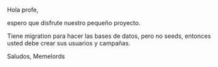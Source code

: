 Hola profe,

espero que disfrute nuestro pequeño proyecto.

Tiene migration para hacer las bases de datos, pero no seeds, entonces usted debe crear sus usuarios y campañas.

Saludos,
Memelords

